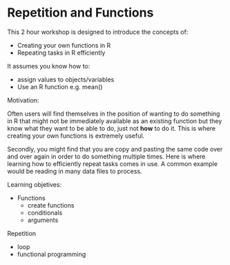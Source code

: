 # Repetition and Functions

This 2 hour workshop is designed to introduce the concepts of:

- Creating your own functions in R
- Repeating tasks in R efficiently

It assumes you know how to:
- assign values to objects/variables
- Use an R function e.g. mean()


Motivation:

Often users will find themselves in the position of wanting to do something in R that might not be immediately available as an existing function but they know what they want to be able to do, just not **how** to do it. This is where creating your own functions is extremely useful.

Secondly, you might find that you are copy and pasting the same code over and over again in order to do something multiple times. Here is where learning how to efficiently repeat tasks comes in use. A common example would be reading in many data files to process.


Learning objetives:

- Functions
	- create functions
	- conditionals
	- arguments

Repetition
- loop
- functional programming
